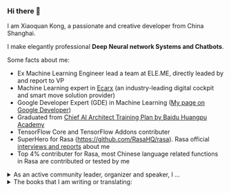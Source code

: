 ### Hi there 👋

<!--
**howl-anderson/howl-anderson** is a ✨ _special_ ✨ repository because its `README.md` (this file) appears on your GitHub profile.

Here are some ideas to get you started:

- 🔭 I’m currently working on ...
- 🌱 I’m currently learning ...
- 👯 I’m looking to collaborate on ...
- 🤔 I’m looking for help with ...
- 💬 Ask me about ...
- 📫 How to reach me: ...
- 😄 Pronouns: ...
- ⚡ Fun fact: ...
-->


I am Xiaoquan Kong, a passionate and creative developer from China Shanghai.

I make elegantly professional **Deep Neural network Systems and Chatbots**.

Some facts about me:
* Ex Machine Learning Engineer lead a team at ELE.ME, directly leaded by and report to VP
* Machine Learning expert in [Ecarx](https://www.ecarx.com.cn/) (an industry-leading digital cockpit and smart move solution provider)
* Google Developer Expert (GDE) in Machine Learning ([My page on Google Developer](https://developers.google.com/community/experts/directory/profile/profile-xiaoquan_kong))
* Graduated from [Chief AI Architect Training Plan by Baidu Huangpu Academy](https://ai.baidu.com/tech/paddle/huangpu)
* TensorFlow Core and TensorFlow Addons contributer
* SuperHero for Rasa (https://github.com/RasaHQ/rasa). Rasa official [interviews and reports](https://blog.rasa.com/superhero-spotlight-xiaoquan-kong/) about me
* Top 4% contributer for Rasa, most Chinese language related functions in Rasa are contributed or tested by me

<details>
  <summary>As an active community leader, organizer and speaker, I ...</summary>
  <br>

* I am lead organizer for Shanghai TensorFlow User Group (TFUG), organize or co-organize events that directly influence more than 6000 people every year
* I frequently share my knowledge & thought at community events, such as Google TensorFlow Dev Summit Extended, Google DevFest and TensorFlow salons, influence more than 4000 people directly
* Sometimes I am entrusted by Google as a TensorFlow ambassador to go to universities to promote TensorFlow
* I found and manage the Rasa Chinese community, the biggest and well-managed community for Chinese Rasa user

</details>

<details>
  <summary>The books that I am writing or translating:</summary>
  <br>

* [Orignal writing] A book about [Rasa framework](https://github.com/RasaHQ/rasa), I am the main auther, as far as I know this is the first book in the world that forcus on Rasa, ETA published in March 2021
* [Translating] Chinese version of [Building Machine Learning Pipelines by O'reilly](https://www.amazon.com/Building-Machine-Learning-Pipelines-Automating/dp/1492053198), I am one of three translators, ETA published in May 2021
</details>

